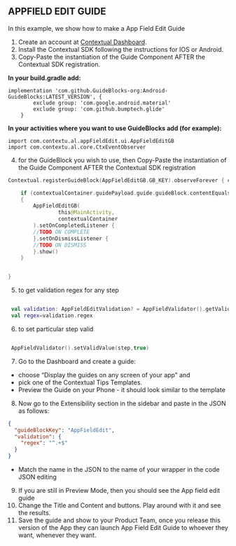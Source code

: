## APPFIELD EDIT GUIDE

In this example, we show how to make a App Field Edit Guide

1. Create an account
   at [Contextual Dashboard](https://dashboard.contextu.al/ "Contextual Dashboard").
2. Install the Contextual SDK following the instructions for IOS or Android.
3. Copy-Paste the instantiation of the Guide Component AFTER the Contextual SDK registration.

**In your build.gradle add:**

```
implementation 'com.github.GuideBlocks-org:Android-GuideBlocks:LATEST_VERSION', {
        exclude group: 'com.google.android.material'
        exclude group: 'com.github.bumptech.glide'
    }
```

**In your activities where you want to use GuideBlocks add (for example):**

```
import com.contextu.al.appFieldEdit.ui.AppFieldEditGB
import com.contextu.al.core.CtxEventObserver
```

4. for the GuideBlock you wish to use, then Copy-Paste the instantiation of the Guide Component
   AFTER the Contextual SDK registration

```kotlin
Contextual.registerGuideBlock(AppFieldEditGB.GB_KEY).observeForever { contextualContainer ->

    if (contextualContainer.guidePayload.guide.guideBlock.contentEquals(AppFieldEditGB.GB_KEY))
    {
        AppFieldEditGB(
                this@MainActivity,
                contextualContainer
        ).setOnCompletedListener { 
        //TODO ON COMPLETE
        }.setOnDismissListener {
        //TODO ON DISMISS
        }.show() 
    }


}
```

5. to get validation regex for any step

```kotlin

 val validation: AppFieldEditValidation? = AppFieldValidator().getValidation(step)
 val regex=validation.regex

```

6. to set particular step valid
```kotlin

 AppFieldValidator().setValidValue(step,true)

``` 

7. Go to the Dashboard and create a guide:

* choose “Display the guides on any screen of your app” and
* pick one of the Contextual Tips Templates.
* Preview the Guide on your Phone - it should look similar to the template
8. Now go to the Extensibility section in the sidebar and paste in the JSON as follows:
```json
{
  "guideBlockKey": "AppFieldEdit",
  "validation": {
    "regex": "^.+$"
  }
}
```

* Match the name in the JSON to the name of your wrapper in the code
  JSON editing

9. If you are still in Preview Mode, then you should see the App field edit guide
10. Change the Title and Content and buttons. Play around with it and see the results.
11. Save the guide and show to your Product Team, once you release this version of the App they can
    launch App Field Edit Guide to whoever they want, whenever they want.

